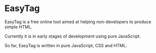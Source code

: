 EasyTag
=======

EasyTag is a free online tool aimed at helping non-developers to produce simple HTML. 

Currently it is in early stages of development using pure JavaScript.

So far, EasyTag is written in pure JavaScript, CSS and HTML.

